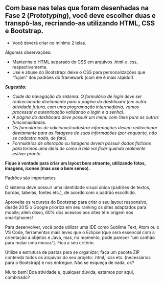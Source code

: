 ## **Com base nas telas que foram desenhadas na Fase 2 (_Prototyping_), você deve escolher duas e transpô-las, recriando-as utilizando HTML, CSS e Bootstrap.**

-   Você deverá criar no mínimo 2 telas.

Algumas observações:

-   Mantenha o HTML separado do CSS em arquivos .html e .css, respectivamente.
-   Use e abuse do Bootstrap: deixe o CSS para personalizações que “fujam” dos padrões do framework (com ele é mais rápido!).

**_Sugestão:_**

-   _Cuide da navegação do sistema. O formulário de login deve ser redirecionado diretamente para a página do dashboard (em outra atividade futura, com uma programação intermediária, vamos processar a autenticação validando o login e a senha)._
-   _A página do dashboard deve possuir um menu com links para as outras funcionalidades._
-   _Os formulários de adicionar/cadastrar informações devem redirecionar diretamente para as listagens de suas informações (por enquanto, não se cadastra nada, de fato)._
-   _Formulários de alteração ou listagens devem possuir dados fictícios para termos uma ideia de como a tela vai ficar quando realmente estiver pronta._

**Fique à vontade para criar um layout bem atraente, utilizando fotos, imagens, ícones (mas use o bom senso).**

Padrões são importantes

O sistema deve possuir uma identidade visual única (padrões de textos, bordas, tabelas, fontes etc.), de acordo com o padrão escolhido.

Aproveite os recursos do Bootstrap para criar o seu layout responsivo, desde 2015 o Google prioriza em seu ranking os sites adaptados para mobile; além disso, 60% dos acessos aos sites têm origem nos smartphones!

Para desenvolver, você pode utilizar uma IDE como Sublime Text, Atom ou o VS Code, ferramentas mais leves que o Eclipse (que será essencial com a orientação a objetos e Java, mas, no momento, pode parecer “um canhão para matar uma mosca”). Fica a seu critério.

Utilize a estrutura de pastas para se organizar, faça um pacote ZIP contendo todos os arquivos do seu projeto: .html, .css etc. (necessários para o Bootstrap) e nos entregue. Não se esqueça de nada, ok?

Muito bem! Boa atividade e, qualquer dúvida, estamos por aqui, combinado?
